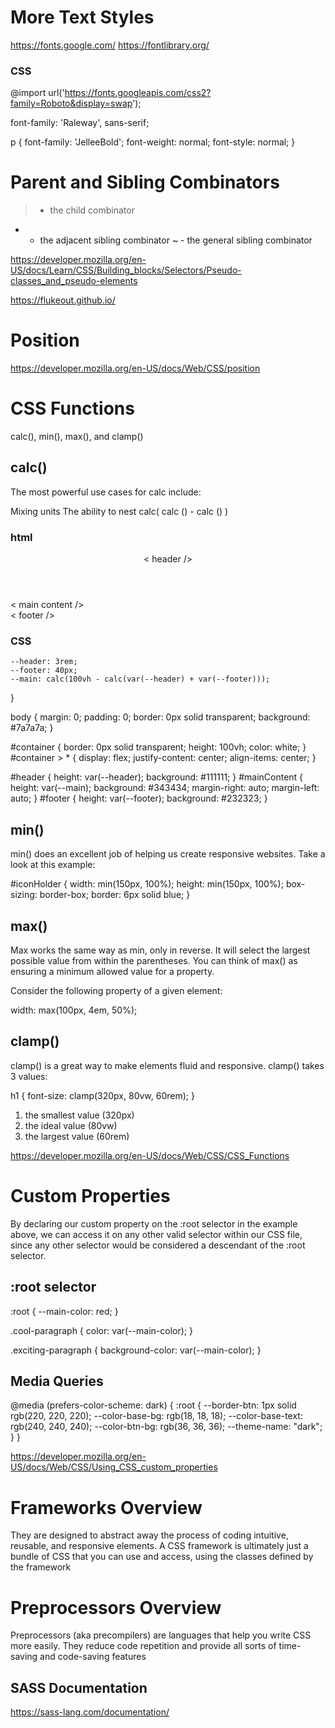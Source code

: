 # More Text Styles

https://fonts.google.com/
https://fontlibrary.org/

<link rel="preconnect" href="https://fonts.googleapis.com">
<link rel="preconnect" href="https://fonts.gstatic.com" crossorigin>
<link href="https://fonts.googleapis.com/css2?family=Raleway:ital,wght@0,100;0,200;0,400;0,500;0,600;0,700;0,800;0,900;1,100&display=swap" rel="stylesheet">

<link rel="stylesheet" media="screen" href="https://fontlibrary.org//face/jellee-typeface" type="text/css"/>


### CSS

@import url('https://fonts.googleapis.com/css2?family=Roboto&display=swap');

font-family: 'Raleway', sans-serif;

p {
   font-family: 'JelleeBold';
   font-weight: normal;
   font-style: normal;
}

# Parent and Sibling Combinators

> - the child combinator
+ - the adjacent sibling combinator
~ - the general sibling combinator

https://developer.mozilla.org/en-US/docs/Learn/CSS/Building_blocks/Selectors/Pseudo-classes_and_pseudo-elements

https://flukeout.github.io/

# Position

https://developer.mozilla.org/en-US/docs/Web/CSS/position

# CSS Functions

calc(), min(), max(), and clamp()

## calc()

The most powerful use cases for calc include:

Mixing units
The ability to nest calc( calc () - calc () )

### html

<body>
		<div id="container">
			<header id="header">< header /></header>
			<main id="mainContent">< main content /></main>
			<footer id="footer">< footer /></footer>
		</div>
</body>

### CSS


	--header: 3rem;
	--footer: 40px;
	--main: calc(100vh - calc(var(--header) + var(--footer)));
}

body {
	margin: 0;
	padding: 0;
	border: 0px solid transparent;
	background: #7a7a7a;
}

#container {
	border: 0px solid transparent;
	height: 100vh;
	color: white;
}
#container > * {
	display: flex;
	justify-content: center;
	align-items: center;
}

#header {
	height: var(--header);
	background: #111111;
}
#mainContent {
	height: var(--main);
	background: #343434;
	margin-right: auto;
	margin-left: auto;
}
#footer {
	height: var(--footer);
	background: #232323;
}

## min()

min() does an excellent job of helping us create responsive websites. Take a look at this example:

#iconHolder {
  width: min(150px, 100%);
  height: min(150px, 100%);
  box-sizing: border-box;
  border: 6px solid blue;
}

## max()

Max works the same way as min, only in reverse. It will select the largest possible value from within the parentheses. You can think of max() as ensuring a minimum allowed value for a property.

Consider the following property of a given element:

width: max(100px, 4em, 50%);

## clamp()

clamp() is a great way to make elements fluid and responsive. clamp() takes 3 values:

h1 {
  font-size: clamp(320px, 80vw, 60rem);
}

1. the smallest value (320px)
2. the ideal value (80vw)
3. the largest value (60rem)

https://developer.mozilla.org/en-US/docs/Web/CSS/CSS_Functions

# Custom Properties

By declaring our custom property on the :root selector in the example above, we can access it on any other valid selector within our CSS file, since any other selector would be considered a descendant of the :root selector.

## :root selector

:root {
  --main-color: red;
}

.cool-paragraph {
  color: var(--main-color);
}

.exciting-paragraph {
  background-color: var(--main-color);
}

## Media Queries

@media (prefers-color-scheme: dark) {
  :root {
    --border-btn: 1px solid rgb(220, 220, 220);
    --color-base-bg: rgb(18, 18, 18);
    --color-base-text: rgb(240, 240, 240);
    --color-btn-bg: rgb(36, 36, 36);
    --theme-name: "dark";
  }
}

https://developer.mozilla.org/en-US/docs/Web/CSS/Using_CSS_custom_properties

# Frameworks Overview

They are designed to abstract away the process of coding intuitive, reusable, and responsive elements. A CSS framework is ultimately just a bundle of CSS that you can use and access, using the classes defined by the framework

# Preprocessors Overview

Preprocessors (aka precompilers) are languages that help you write CSS more easily. They reduce code repetition and provide all sorts of time-saving and code-saving features

## SASS Documentation

https://sass-lang.com/documentation/